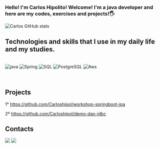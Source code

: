 
### Hello! I'm Carlos Hipolito! Welcome! I'm a java developer and here are my codes, exercises and projects!🖐️




![Carlos GitHub stats](https://github-readme-stats.vercel.app/api?username=Carloshipol&show_icons=true&theme=tokyonight)

## Technologies and skills that I use in my daily life and my studies.

<div style="display: inline_block"><br/>
<img align="center" alt ="java" src="https://img.shields.io/badge/Java-ED8B00?style=for-the-badge&logo=openjdk&logoColor=white"/>
<img align="center" alt ="Spring" src="https://img.shields.io/badge/Spring-6DB33F?style=for-the-badge&logo=spring&logoColor=white"/>
<img align="center" alt ="SQL" src="https://img.shields.io/badge/MySQL-00000F?style=for-the-badge&logo=mysql&logoColor=white"/>
<img align="center" alt ="PostgreSQL" src="https://img.shields.io/badge/PostgreSQL-316192?style=for-the-badge&logo=postgresql&logoColor=white"/>
<img align="center" alt ="Aws" src="https://img.shields.io/badge/Amazon_AWS-232F3E?style=for-the-badge&logo=amazon-aws&logoColor=white"/>
</div><br/>


</div><br/>

## Projects
1° https://github.com/Carloshipol/workshop-springboot-jpa

2º https://github.com/Carloshipol/demo-dao-jdbc

## Contacts

<div>
<a href="https://www.linkedin.com/in/carlos-hipol09?lipi=urn%3Ali%3Apage%3Ad_flagship3_profile_view_base_contact_details%3BQy7QC2wQRW6aXZGgsXRY5Q%3D%3D" target="_blank"><img src="https://img.shields.io/badge/LinkedIn-0077B5?style=for-the-badge&logo=linkedin&logoColor=white"></a>
<a href="mailto:contato@carlaogaruda30"><img src="https://img.shields.io/badge/carlaogaruda30@gmail.com-D14836?style=for-the-badge&logo=gmail&logoColor=white" target="_blank"></a>

</div>
